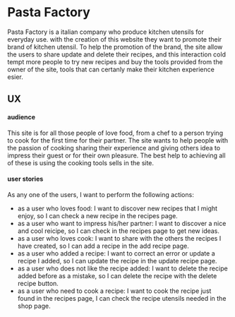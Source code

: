 # Pasta Factory

Pasta Factory is a italian company who produce kitchen utensils for everyday use. with the creation of this website they want to promote their brand
of kitchen utensil.
To help the promotion of the brand, the site allow the users to share update and delete their recipes, and this interaction cold tempt more people 
to try new recipes and buy the tools provided from the owner of the site, tools that can certanly make their kitchen experience esier.

## UX 

#### audience

This site is for all those people of love food, from a chef to a person trying to cook for the first time for their partner. The site wants 
to help people with the passion of cooking sharing their experience and giving others idea to impress their guest or for their own pleasure.
The best help to achieving all of these is using the cooking tools sells in the site.

#### user stories

As any one of the users, I want to perform the following actions:

* as a user who loves food: I want to discover new recipes that I might enjoy, so I can check a new recipe in the recipes page.
* as a user who want to impress his/her partner: I want to discover a nice and cool reicipe, so I can check in the recipes page to get new ideas.
* as a user who loves cook: I want to share with the others the recipes I have created, so I can add a recipe in the add recipe page.
* as a user who added a recipe: I want to correct an error or update a recipe I added, so I can update the recipe in the update recipe page.
* as a user who does not like the recipe added: I want to delete the recipe added before as a mistake, so I can delete the recipe with the delete recipe button.
* as a user who need to cook a recipe: I want to cook the recipe just found in the recipes page, I can check the recipe utensils needed in the shop page. 

